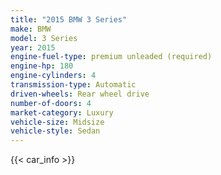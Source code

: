 ```yaml
---
title: "2015 BMW 3 Series"
make: BMW
model: 3 Series
year: 2015
engine-fuel-type: premium unleaded (required)
engine-hp: 180
engine-cylinders: 4
transmission-type: Automatic
driven-wheels: Rear wheel drive
number-of-doors: 4
market-category: Luxury
vehicle-size: Midsize
vehicle-style: Sedan
---
```


{{< car_info >}}

